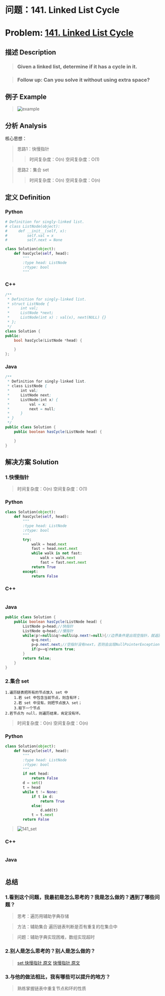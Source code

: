 
# 问题：141. Linked List Cycle
# Problem: [141. Linked List Cycle](https://leetcode.com/problems/linked-list-cycle/description/)

## 描述 Description
> ### Given a linked list, determine if it has a cycle in it.

> ### Follow up: Can you solve it without using extra space?

## 例子 Example

> ![example](https://github.com/Decalogue/AlgorithmMap/blob/master/img/leetcode/141.png "example")

## 分析 Analysis

核心思想：
> 思路1：快慢指针
>> 时间复杂度：O(n)
>> 空间复杂度：O(1)

> 思路2：集合 set
>> 时间复杂度：O(n)
>> 空间复杂度：O(n)

## 定义 Definition

### Python


```python
# Definition for singly-linked list.
# class ListNode(object):
#     def __init__(self, x):
#         self.val = x
#         self.next = None

class Solution(object):
    def hasCycle(self, head):
        """
        :type head: ListNode
        :rtype: bool
        """
```

### C++

```c++
/**
 * Definition for singly-linked list.
 * struct ListNode {
 *     int val;
 *     ListNode *next;
 *     ListNode(int x) : val(x), next(NULL) {}
 * };
 */
class Solution {
public:
    bool hasCycle(ListNode *head) {
        
    }
};
```

### Java

```java
/**
 * Definition for singly-linked list.
 * class ListNode {
 *     int val;
 *     ListNode next;
 *     ListNode(int x) {
 *         val = x;
 *         next = null;
 *     }
 * }
 */
public class Solution {
    public boolean hasCycle(ListNode head) {
        
    }
}
```

## 解决方案 Solution

### 1.快慢指针

> 时间复杂度：O(n)
> 空间复杂度：O(1)

### Python


```python
class Solution(object):
    def hasCycle(self, head):
        """
        :type head: ListNode
        :rtype: bool
        """
        try:
            walk = head.next
            fast = head.next.next
            while walk is not fast:
                walk = walk.next
                fast = fast.next.next
            return True
        except:
            return False
```

### C++

```c++

```

### Java

```java
public class Solution {
    public boolean hasCycle(ListNode head) {
        ListNode p=head;//快指针
        ListNode q=head;//慢指针
        while(p!=null&&q!=null&&p.next!=null){//边界条件是出现空指针，就返回false；
            q=q.next;
            p=p.next.next;//空指针没有next，否则会出现NullPointerException问题
            if(p==q)return true;
        }
        return false;
    }
}
```

### 2.集合 set
    1.遍历链表把所有的节点放入 set 中
        1.若 set 中包含当前节点，则含有环；
        2.若 set 中没有，则把节点放入 set；
        3.取下一个节点
    2.若节点为 null，则遍历结束，肯定没有环。
> 时间复杂度：O(n)
> 空间复杂度：O(n)

### Python


```python
class Solution(object):
    def hasCycle(self, head):
        """
        :type head: ListNode
        :rtype: bool
        """
        if not head:
            return False
        d = set()
        t = head
        while t != None:
            if t in d:
                return True
            else:
                d.add(t)
            t = t.next
        return False
```

> ![141_set](https://github.com/Decalogue/AlgorithmMap/blob/master/img/leetcode/141_set.png "141_set")

### C++

```c++

```

### Java

```Java

```

## 总结

### 1.看到这个问题，我最初是怎么思考的？我是怎么做的？遇到了哪些问题？
> 思考：遍历用辅助字典存储

> 方法：辅助集合 遍历链表判断是否有重复的在集合中

> 问题：辅助字典实现困难，数组实现超时

### 2.别人是怎么思考的？别人是怎么做的？
> [set 快慢指针 原文](https://www.cnblogs.com/angryorange/p/5908600.html) [快慢指针 原文](https://blog.csdn.net/shuaishuai3409/article/details/51434182)

### 3.与他的做法相比，我有哪些可以提升的地方？
> 熟练掌握链表中重复节点和环的性质


```python

```
